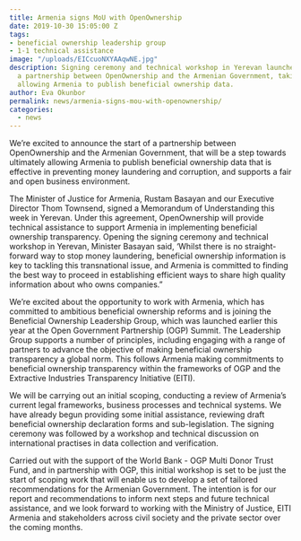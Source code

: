 ```yaml
---
title: Armenia signs MoU with OpenOwnership
date: 2019-10-30 15:05:00 Z
tags:
- beneficial ownership leadership group
- 1-1 technical assistance
image: "/uploads/EICcuoNXYAAqwNE.jpg"
description: Signing ceremony and technical workshop in Yerevan launches start of
  a partnership between OpenOwnership and the Armenian Government, taking a step towards
  allowing Armenia to publish beneficial ownership data.
author: Eva Okunbor
permalink: news/armenia-signs-mou-with-openownership/
categories:
  - news
---
```


We’re excited to announce the start of a partnership between OpenOwnership and the Armenian Government, that will be a step towards ultimately allowing Armenia to publish beneficial ownership data that is effective in preventing money laundering and corruption, and supports a fair and open business environment.

The Minister of Justice for Armenia, Rustam Basayan and our Executive Director Thom Townsend, signed a Memorandum of Understanding this week in Yerevan. Under this agreement, OpenOwnership will provide technical assistance to support Armenia in implementing beneficial ownership transparency.  Opening the signing ceremony and technical workshop in Yerevan, Minister Basayan said, ‘Whilst there is no straight-forward way to stop money laundering, beneficial ownership information is key to tackling this transnational issue, and Armenia is committed to finding the best way to proceed in establishing efficient ways to share high quality information about who owns companies.”

We’re excited about the opportunity to work with Armenia, which has committed to ambitious beneficial ownership reforms and is joining the Beneficial Ownership Leadership Group, which was launched earlier this year at the Open Government Partnership (OGP) Summit. The Leadership Group supports a number of principles, including engaging with a range of partners to advance the objective of making beneficial ownership transparency a global norm. This follows Armenia making commitments to beneficial ownership transparency within the frameworks of OGP and the Extractive Industries Transparency Initiative (EITI).

We will be carrying out an initial scoping, conducting a review of Armenia’s current legal frameworks, business processes and technical systems. We have already begun providing some initial assistance, reviewing draft beneficial ownership declaration forms and sub-legislation. The signing ceremony was followed by a workshop and technical discussion on international practises in data collection and verification.

Carried out with the support of the World Bank - OGP Multi Donor Trust Fund, and in partnership with OGP, this initial workshop is set to be just the start of scoping work that will enable us to develop a set of tailored recommendations for the Armenian Government. The intention is for our report and recommendations to inform next steps and future technical assistance, and we look forward to working with the Ministry of Justice, EITI Armenia and stakeholders across civil society and the private sector over the coming months.
